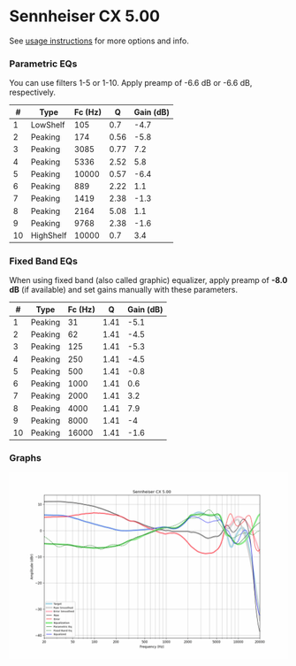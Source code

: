 # Sennheiser CX 5.00
See [usage instructions](https://github.com/jaakkopasanen/AutoEq#usage) for more options and info.

### Parametric EQs
You can use filters 1-5 or 1-10. Apply preamp of -6.6 dB or -6.6 dB, respectively.

|   # | Type      |   Fc (Hz) |    Q |   Gain (dB) |
|-----|-----------|-----------|------|-------------|
|   1 | LowShelf  |       105 | 0.7  |        -4.7 |
|   2 | Peaking   |       174 | 0.56 |        -5.8 |
|   3 | Peaking   |      3085 | 0.77 |         7.2 |
|   4 | Peaking   |      5336 | 2.52 |         5.8 |
|   5 | Peaking   |     10000 | 0.57 |        -6.4 |
|   6 | Peaking   |       889 | 2.22 |         1.1 |
|   7 | Peaking   |      1419 | 2.38 |        -1.3 |
|   8 | Peaking   |      2164 | 5.08 |         1.1 |
|   9 | Peaking   |      9768 | 2.38 |        -1.6 |
|  10 | HighShelf |     10000 | 0.7  |         3.4 |

### Fixed Band EQs
When using fixed band (also called graphic) equalizer, apply preamp of **-8.0 dB** (if available) and set gains manually with these parameters.

|   # | Type    |   Fc (Hz) |    Q |   Gain (dB) |
|-----|---------|-----------|------|-------------|
|   1 | Peaking |        31 | 1.41 |        -5.1 |
|   2 | Peaking |        62 | 1.41 |        -4.5 |
|   3 | Peaking |       125 | 1.41 |        -5.3 |
|   4 | Peaking |       250 | 1.41 |        -4.5 |
|   5 | Peaking |       500 | 1.41 |        -0.8 |
|   6 | Peaking |      1000 | 1.41 |         0.6 |
|   7 | Peaking |      2000 | 1.41 |         3.2 |
|   8 | Peaking |      4000 | 1.41 |         7.9 |
|   9 | Peaking |      8000 | 1.41 |        -4   |
|  10 | Peaking |     16000 | 1.41 |        -1.6 |

### Graphs
![](./Sennheiser%20CX%205.00.png)
